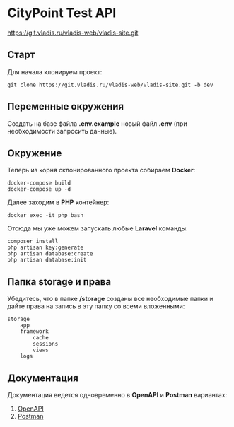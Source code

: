 # CityPoint Test API

https://git.vladis.ru/vladis-web/vladis-site.git

## Старт

Для начала клонируем проект:

```
git clone https://git.vladis.ru/vladis-web/vladis-site.git -b dev
```

## Переменные окружения

Создать на базе файла **.env.example** новый файл **.env** (при необходимости запросить данные).

## Окружение

Теперь из корня склонированного проекта собираем **Docker**:

```
docker-compose build
docker-compose up -d
```

Далее заходим в **PHP** контейнер:

```
docker exec -it php bash
```

Отсюда мы уже можем запускать любые **Laravel** команды:

```
composer install
php artisan key:generate
php artisan database:create
php artisan database:init
```

## Папка storage и права

Убедитесь, что в папке **/storage** созданы все необходимые папки и дайте права на запись в эту папку со всеми вложенными:

```
storage
    app
    framework
        cache
        sessions
        views
    logs
```

## Документация

Документация ведется одновременно в **OpenAPI** и **Postman** вариантах:

1. [OpenAPI](https://git.vladis.ru/vladis-web/vladis-site/-/blob/dev/resources/docs/openapi/openapi.yaml)
2. [Postman](https://git.vladis.ru/vladis-web/vladis-site/-/blob/dev/resources/docs/postman/Vladis%20API.postman_collection.json)
